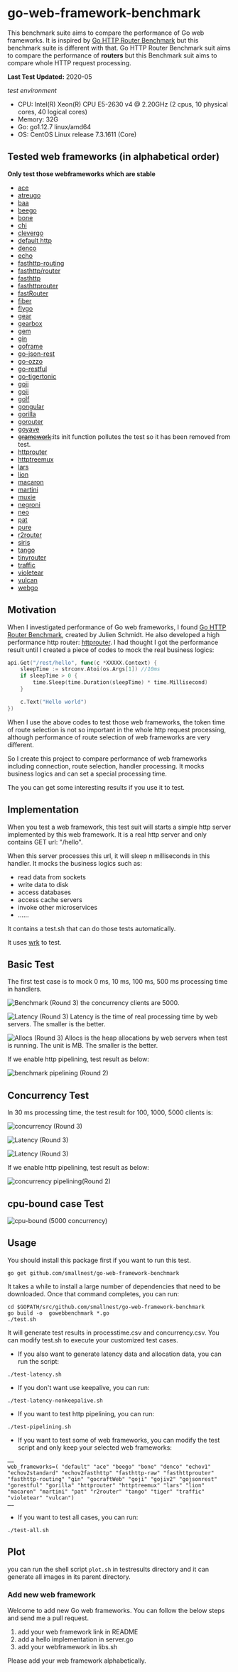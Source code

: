 # go-web-framework-benchmark
This benchmark suite aims to compare the performance of Go web frameworks. It is inspired by [Go HTTP Router Benchmark](https://github.com/julienschmidt/go-http-routing-benchmark) but this benchmark suite is different with that. Go HTTP Router Benchmark suit aims to compare the performance of **routers** but this Benchmark suit aims to compare whole HTTP request processing.

**Last Test Updated:** 2020-05

*test environment*

* CPU:      Intel(R) Xeon(R) CPU E5-2630 v4 @ 2.20GHz (2 cpus, 10 physical cores, 40 logical cores)
* Memory:   32G
* Go:       go1.12.7 linux/amd64
* OS:       CentOS Linux release 7.3.1611 (Core)


## Tested web frameworks (in alphabetical order)

**Only test those webframeworks which are stable**

* [ace](https://github.com/plimble/ace)
* [atreugo](https://github.com/savsgio/atreugo)
* [baa](https://github.com/go-baa/baa)
* [beego](https://github.com/astaxie/beego)
* [bone](https://github.com/go-zoo/bone)
* [chi](https://github.com/pressly/chi)
* [clevergo](https://github.com/clevergo/clevergo)
* [default http](https://golang.org/pkg/net/http/)
* [denco](https://github.com/naoina/denco)
* [echo](https://github.com/labstack/echo)
* [fasthttp-routing](https://github.com/qiangxue/fasthttp-routing)
* [fasthttp/router](https://github.com/fasthttp/router)
* [fasthttp](https://github.com/valyala/fasthttp)
* [fasthttprouter](https://github.com/buaazp/fasthttprouter)
* [fastRouter](https://github.com/razonyang/fastrouter)
* [fiber](https://fiber.wiki)
* [flygo](https://github.com/billcoding/flygo)
* [gear](http://github.com/teambition/gear)
* [gearbox](https://github.com/gogearbox/gearbox)
* [gem](https://github.com/go-gem/gem)
* [gin](https://github.com/gin-gonic/gin)
* [goframe](https://github.com/gogf/gf)
* [go-json-rest](https://github.com/ant0ine/go-json-rest)
* [go-ozzo](https://github.com/go-ozzo/ozzo-routing)
* [go-restful](https://github.com/emicklei/go-restful)
* [go-tigertonic](https://github.com/rcrowley/go-tigertonic)
* [goji](https://github.com/zenazn/goji/web)
* [goji](http://goji.io)
* [golf](https://github.com/dinever/golf)
* [gongular](https://github.com/mustafaakin/gongular)
* [gorilla](https://github.com/gorilla/mux)
* [gorouter](https://github.com/vardius/gorouter)
* [goyave](https://github.com/System-Glitch/goyave)
* [~~gramework~~](https://github.com/gramework/gramework):its init function pollutes the test so it has been removed from test.
* [httprouter](https://github.com/julienschmidt/httprouter)
* [httptreemux](https://github.com/dimfeld/httptreemux)
* [lars](https://github.com/go-playground/lars)
* [lion](https://github.com/celrenheit/lion)
* [macaron](https://github.com/Unknwon/macaron)
* [martini](https://github.com/go-martini/martini)
* [muxie](https://github.com/kataras/muxie)
* [negroni](https://github.com/urfave/negroni)
* [neo](https://github.com/ivpusic/neo)
* [pat](https://github.com/bmizerany/pat)
* [pure](https://github.com/go-playground/pure)
* [r2router](https://github.com/vanng822/r2router)
* [siris](https://github.com/go-siris/siris)
* [tango](https://github.com/lunny/tango)
* [tinyrouter](https://github.com/go101/tinyrouter)
* [traffic](https://github.com/pilu/traffic)
* [violetear](https://github.com/nbari/violetear)
* [vulcan](https://github.com/mailgun/route)
* [webgo](https://github.com/bnkamalesh/webgo)


## Motivation
When I investigated performance of Go web frameworks, I found [Go HTTP Router Benchmark](https://github.com/julienschmidt/go-http-routing-benchmark), created by Julien Schmidt. He also developed a high performance http router: [httprouter](https://github.com/julienschmidt/httprouter). I had thought I got the performance result until I created a piece of codes to mock the real business logics:

```go
api.Get("/rest/hello", func(c *XXXXX.Context) {
	sleepTime := strconv.Atoi(os.Args[1]) //10ms
	if sleepTime > 0 {
		time.Sleep(time.Duration(sleepTime) * time.Millisecond)
	}

	c.Text("Hello world")
})
```

When I use the above codes to test those web frameworks, the token time of route selection is not so important in the whole http request processing, although performance of route selection of web frameworks are very different.

So I create this project to compare performance of web frameworks including connection, route selection, handler processing. It mocks business logics and can set a special processing time.

The you can get some interesting results if you use it to test.

## Implementation
When you test a web framework, this test suit will starts a simple http server implemented by this web framework. It is a real http server and only contains GET url: "/hello".

When this server processes this url, it will sleep n milliseconds in this handler. It mocks the business logics such as:
* read data from sockets
* write data to disk
* access databases
* access cache servers
* invoke other microservices
* ……

It contains a test.sh that can do those tests automatically.

It uses [wrk](https://github.com/wg/wrk/) to test.

## Basic Test
The first test case is to mock 0 ms, 10 ms, 100 ms, 500 ms processing time in handlers.

![Benchmark (Round 3)](benchmark.png)
the concurrency clients are 5000.

![Latency (Round 3)](benchmark_latency.png)
Latency is the time of real processing time by web servers. The smaller is the better.

![Allocs (Round 3)](benchmark_alloc.png)
Allocs is the heap allocations by web servers when test is running. The unit is MB. The smaller is the better.


If we enable http pipelining, test result as below:

![benchmark pipelining (Round 2)](benchmark-pipeline.png)

## Concurrency Test
In 30 ms processing time, the test result for 100, 1000, 5000 clients is:

![concurrency (Round 3)](concurrency.png)

![Latency (Round 3)](concurrency_latency.png)

![Latency (Round 3)](concurrency_alloc.png)


If we enable http pipelining, test result as below:

![concurrency pipelining(Round 2)](concurrency-pipeline.png)


## cpu-bound case Test

![cpu-bound (5000 concurrency)](cpubound_benchmark.png)

## Usage
You should install this package first if you want to run this test.

```
go get github.com/smallnest/go-web-framework-benchmark
```

It takes a while to install a large number of dependencies that need to be downloaded. Once that command completes, you can run:

```
cd $GOPATH/src/github.com/smallnest/go-web-framework-benchmark
go build -o  gowebbenchmark *.go
./test.sh
```

It will  generate test results in processtime.csv and concurrency.csv. You can modify test.sh to execute your customized test cases.


* If you also want to generate latency data and allocation data, you can run the script:
```
./test-latency.sh
```

* If you don't want use keepalive, you can run:
```
./test-latency-nonkeepalive.sh
```

* If you want to test http pipelining, you can run:
```
./test-pipelining.sh
```

* If you want to test some of web frameworks, you can modify the test script and only keep your selected web frameworks:
```
……
web_frameworks=( "default" "ace" "beego" "bone" "denco" "echov1" "echov2standard" "echov2fasthttp" "fasthttp-raw" "fasthttprouter" "fasthttp-routing" "gin" "gocraftWeb" "goji" "gojiv2" "gojsonrest" "gorestful" "gorilla" "httprouter" "httptreemux" "lars" "lion" "macaron" "martini" "pat" "r2router" "tango" "tiger" "traffic" "violetear" "vulcan")
……
```
* If you want to test all cases, you can run:

```
./test-all.sh
```

## Plot
you can run the shell script `plot.sh` in testresults directory and it can generate all images in its parent directory.


### Add new web framework
Welcome to add new Go web frameworks. You can follow the below steps and send me a pull request.

1. add your web framework link in README
2. add a hello implementation in server.go
3. add your webframework in libs.sh

Please add your web framework alphabetically.
